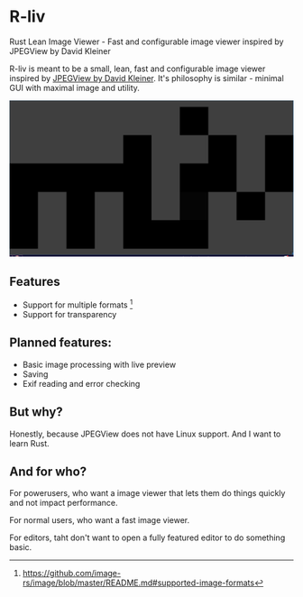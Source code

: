 # R-liv
Rust Lean Image Viewer - Fast and configurable image viewer inspired by JPEGView by David Kleiner

R-liv is meant to be a small, lean, fast and configurable image viewer inspired by [JPEGView by David Kleiner](https://sourceforge.net/projects/jpegview/).
It's philosophy is similar - minimal GUI with maximal image and utility.

![Screenshot](screenshot.png)

## Features

- Support for multiple formats [^1]
- Support for transparency

## Planned features:

- Basic image processing with live preview
- Saving
- Exif reading and error checking

## But why?

Honestly, because JPEGView does not have Linux support.
And I want to learn Rust.

## And for who?

For powerusers, who want a image viewer that lets them do things quickly and not impact performance.

For normal users, who want a fast image viewer.

For editors, taht don't want to open a fully featured editor to do something basic.

[^1]: https://github.com/image-rs/image/blob/master/README.md#supported-image-formats
